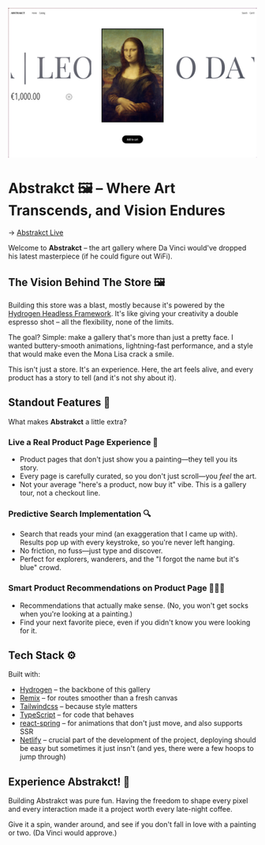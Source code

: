 ![Abstrakct Homepage Screenshot](/public/abstrakct_product_page.png)

# Abstrakct 🖼️ – Where Art Transcends, and Vision Endures

→ [Abstrakct Live](https://abstrakct.netlify.app/)

Welcome to **Abstrakct** – the art gallery where Da Vinci would've dropped his latest masterpiece (if he could figure out WiFi).

## The Vision Behind The Store 🖼️

Building this store was a blast, mostly because it's powered by the [Hydrogen Headless Framework](https://hydrogen.shopify.dev/). It's like giving your creativity a double espresso shot – all the flexibility, none of the limits.

The goal? Simple: make a gallery that's more than just a pretty face. I wanted buttery-smooth animations, lightning-fast performance, and a style that would make even the Mona Lisa crack a smile.

This isn't just a store. It's an experience. Here, the art feels alive, and every product has a story to tell (and it's not shy about it).

## Standout Features 💫

What makes **Abstrakct** a little extra?

### Live a Real Product Page Experience 🗽

- Product pages that don't just show you a painting—they tell you its story. 
- Every page is carefully curated, so you don't just scroll—you *feel* the art.
- Not your average "here's a product, now buy it" vibe. This is a gallery tour, not a checkout line.

### Predictive Search Implementation 🔍

- Search that reads your mind (an exaggeration that I came up with). Results pop up with every keystroke, so you're never left hanging.
- No friction, no fuss—just type and discover.
- Perfect for explorers, wanderers, and the "I forgot the name but it's blue" crowd.

### Smart Product Recommendations on Product Page 🙋🏽‍♂️

- Recommendations that actually make sense. (No, you won't get socks when you're looking at a painting.)
- Find your next favorite piece, even if you didn't know you were looking for it.

## Tech Stack ⚙️

Built with:

- [Hydrogen](https://hydrogen.shopify.dev/) – the backbone of this gallery
- [Remix](https://remix.run/) – for routes smoother than a fresh canvas
- [Tailwindcss](https://tailwindcss.com/) – because style matters
- [TypeScript](https://www.typescriptlang.org/) – for code that behaves
- [react-spring](https://www.react-spring.dev/) – for animations that don't just move, and also supports SSR
- [Netlify](https://www.netlify.com/) – crucial part of the development of the project, deploying should be easy but sometimes it just insn't (and yes, there were a few hoops to jump through)

## Experience **Abstrakct**! 🏁

Building Abstrakct was pure fun. Having the freedom to shape every pixel and every interaction made it a project worth every late-night coffee.

Give it a spin, wander around, and see if you don't fall in love with a painting or two. (Da Vinci would approve.)